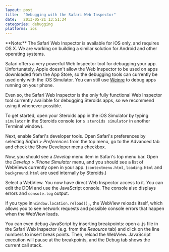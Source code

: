 ```yaml
---
layout: post
title:  "Debugging with the Safari Web Inspector"
date:   2013-05-21 13:51:34
categories: debugging
platforms: ios
---
```


<div class="alert" markdown="1">
**Note:** The Safari Web Inspector is available for iOS only, and requires OS X. We are working on building a similar solution for Android and other operating systems.
</div>

Safari offers a very powerful Web Inspector tool for debugging your app. Unfortunately, Apple doesn't allow the Web Inspector to be used on apps downloaded from the App Store, so the debugging tools can currently be used only with the iOS Simulator. You can still use [Weinre][weinre] to debug apps running on your phone.

Even so, the Safari Web Inspector is the only fully functional Web Inspector tool currently available for debugging Steroids apps, so we recommend using it whenever possible.

To get started, open your Steroids app in the iOS Simulator by typing `simulator` in the Steroids console (or `$ steroids simulator` in another Terminal window).

Next, enable Safari's developer tools. Open Safari's preferences by selecting *Safari* > *Preferences* from the top menu, go to the Advanced tab and check the Show Developer menu checkbox.

Now, you should see a *Develop* menu item in Safari's top menu bar. Open the *Develop* > *iPhone Simulator* menu, and you should see a list of WebViews currently open in your app. (`contextmenu.html`, `loading.html` and `background.html` are used internally by Steroids.)

Select a WebView. You now have direct Web Inspector access to it. You can edit the DOM and use the JavaScript console. The console also displays errors and `console.log` output. 

If you type in `window.location.reload();`, the WebView reloads itself, which allows you to see network requests and possible console errors that happen when the WebView loads.

You can even debug JavaScript by inserting breakpoints: open a .js file in the Safari Web Inspector (e.g. from the *Resource* tab) and click on the line numbers to insert break points. Then, reload the WebView. JavaScript execution will pause at the breakpoints, and the Debug tab shows the current call stack.

[weinre]: /guides/debugging/weinre